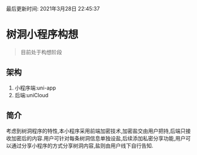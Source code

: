 最后更新时间: 2021年3月28日 22:45:37

# 树洞小程序构想

> 目前处于构想阶段

## 架构

1. 小程序端:uni-app
2. 后端:uniCloud

## 简介

考虑到树洞程序的特性,本小程序采用前端加密技术,加密盐交由用户把持,后端只接收加密后的内容.用户可针对每条树洞信息单独设盐,后续添加私密分享功能,用户可以通过分享小程序的方式分享树洞内容,盐则由用户线下自行告知.